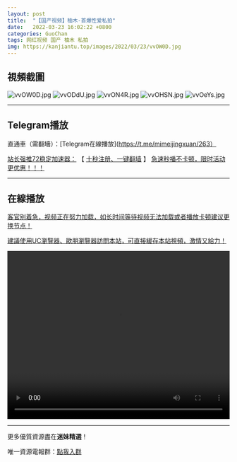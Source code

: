 ```yaml
---
layout: post
title:  "【国产视频】柚木-首爆性爱私拍"
date:   2022-03-23 16:02:22 +0800
categories: GuoChan
tags: 网红视频 国产 柚木 私拍
img: https://kanjiantu.top/images/2022/03/23/vvOW0D.jpg
---
```



## 視頻截圖

![vvOW0D.jpg](https://kanjiantu.top/images/2022/03/23/vvOW0D.jpg)
![vvODdU.jpg](https://kanjiantu.top/images/2022/03/23/vvODdU.jpg)
![vvON4R.jpg](https://kanjiantu.top/images/2022/03/23/vvON4R.jpg)
![vvOHSN.jpg](https://kanjiantu.top/images/2022/03/23/vvOHSN.jpg)
![vvOeYs.jpg](https://kanjiantu.top/images/2022/03/23/vvOeYs.jpg)

* * *
## Telegram播放

直通車（需翻墻）：[Telegram在線播放](https://t.me/mimeijingxuan/263）

<u>站长强推72稳定加速器：</u> 【 [十秒注册、一键翻墙](https://72vpn.xyz/#/register?code=mimei) 】
<u>  急速秒播不卡顿，限时活动更优惠！！！</u>
* * *
## 在線播放
<u>客官别着急，视频正在努力加载，如长时间等待视频无法加载或者播放卡顿建议更换节点！</u>

<u>建議使用UC瀏覽器、歐朋瀏覽器訪問本站，可直接緩存本站視頻，激情又給力！</u>
<center><video src="https://cdn.publer.io/uploads/videos/6247f266db2797357edec80d/c87d89b386235b4a93cc733bc9f30381.mp4" width="100%" height="380px" controls="controls"></video></center>



* * *
更多優質資源盡在**迷妹精選**！

唯一資源電報群：[點我入群](https://t.me/mimeijingxuan)


